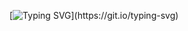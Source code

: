 
[![Typing SVG](https://readme-typing-svg.herokuapp.com?font=Orbitron&size=22&duration=3500&color=00FF00&background=0D1117&lines=FRONT-END+DEVELOPER.;ALWAYS+LEARNING.&#128173;)](https://git.io/typing-svg) 




